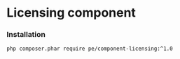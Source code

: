 # Licensing component
### Installation
```sh
php composer.phar require pe/component-licensing:^1.0
```